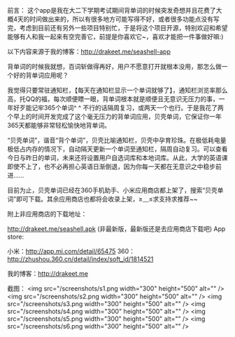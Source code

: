 前言：
这个app是我在大二下学期考试期间背单词的时候突发奇想并且花费了大概4天的时间做出来的，所以有很多地方可能写得不好，或者很多功能点没有写完，考虑到目前还有另外一些项目特别忙，于是将这个项目开源，特别欢迎和希望能够有人和我一起来有空完善它，前提是你喜欢它~，喜欢才能把一件事做好嘛:)

以下内容来源于我的博客：http://drakeet.me/seashell-app

背单词的时候我就想，百词斩做得再好，用户不愿意打开就根本没用，那怎么做一个好的背单词应用呢？

我觉得只要常驻通知栏，【每天在通知栏显示一个单词就够了】，通知栏浏览率那么高，托QQ的福，每次顺便瞟一眼，背单词根本就是顺便且无意识无压力的事，一年好歹能记牢365个单词^ ^ 不行的话隔周复习，或两天一个也行。于是我花了两个早上的时间开发完成了这个毫无压力的背单词应用，贝壳单词，它保证你一年365天都能够非常轻松愉快地背单词。

“贝壳单词”，谐音“背个单词”，贝壳比喻通知栏，贝壳中孕育珍珠。在极低耗电量极低占内存的情况下，自动隔天更新一个单词至通知栏，隔周自动复习。可以查看今日与昨日的单词，未来还将设置用户自选词库和本地词库。从此，大学的英语课即使不上了，也不必再担心英语日渐倒退，因为你每一天都在无意识之中稳步前进……

目前为止，贝壳单词已经在360手机助手、小米应用商店都上架了，搜索“贝壳单词”即可下载。其余应用商店也都将会收录上架，≥﹏≤求支持求推荐~~

附上非应用商店的下载地址：

http://drakeet.me/seashell.apk (非最新版，最新版还是去应用商店下载吧)
App store:

小米：http://app.mi.com/detail/65475
360：http://zhushou.360.cn/detail/index/soft_id/1814521

我的博客：http://drakeet.me

截图：
<img src="/screenshots/s1.png width="300" height="500" alt="" />
<img src="/screenshots/s2.png width="300" height="500" alt="" />
<img src="/screenshots/s3.png width="300" height="500" alt="" />
<img src="/screenshots/s4.png width="300" height="500" alt="" />
<img src="/screenshots/s5.png width="300" height="500" alt="" />
<img src="/screenshots/s6.png width="300" height="500" alt="" />
